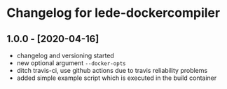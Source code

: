 # Changelog for lede-dockercompiler

## 1.0.0 - [2020-04-16]

* changelog and versioning started
* new optional argument `--docker-opts` 
* ditch travis-ci, use github actions due to travis reliability problems
* added simple example script which is executed in the build container


